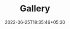 ---
title: "Gallery"
date: 2022-06-25T18:35:46+05:30
draft: false
description: "My gallery :earth_asia:"
layout: "gallery"
images:
  - src: /images/photos/photo1.jpg
  - src: /images/photos/photo2.jpg
  - src: /images/photos/photo3.jpg
  - src: /images/photos/photo4.jpg
---